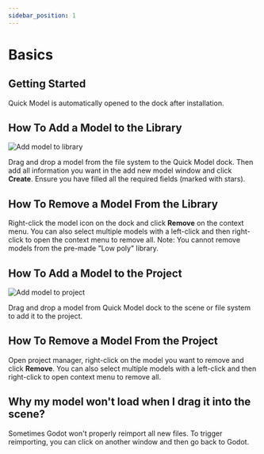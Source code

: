 ```yaml
---
sidebar_position: 1
---
```


# Basics

## Getting Started
Quick Model is automatically opened to the dock after installation.

## How To Add a Model to the Library
![Add model to library](./img/addModelToLibrary.png)

Drag and drop a model from the file system to the Quick Model dock. Then add all information you want in the add new model window and click **Create**. Ensure you have filled all the required fields (marked with stars).

## How To Remove a Model From the Library
Right-click the model icon on the dock and click **Remove** on the context menu.
You can also select multiple models with a left-click and then right-click to open the context menu to remove all.
Note: You cannot remove models from the pre-made "Low poly" library.

## How To Add a Model to the Project
![Add model to project](./img/addModelToProject.png)

Drag and drop a model from Quick Model dock to the scene or file system to add it to the project.

## How To Remove a Model From the Project
Open project manager, right-click on the model you want to remove and click **Remove**.
You can also select multiple models with a left-click and then right-click to open context menu to remove all.

## Why my model won't load when I drag it into the scene?
Sometimes Godot won't properly reimport all new files. To trigger reimporting, you can click on another window and then go back to Godot.